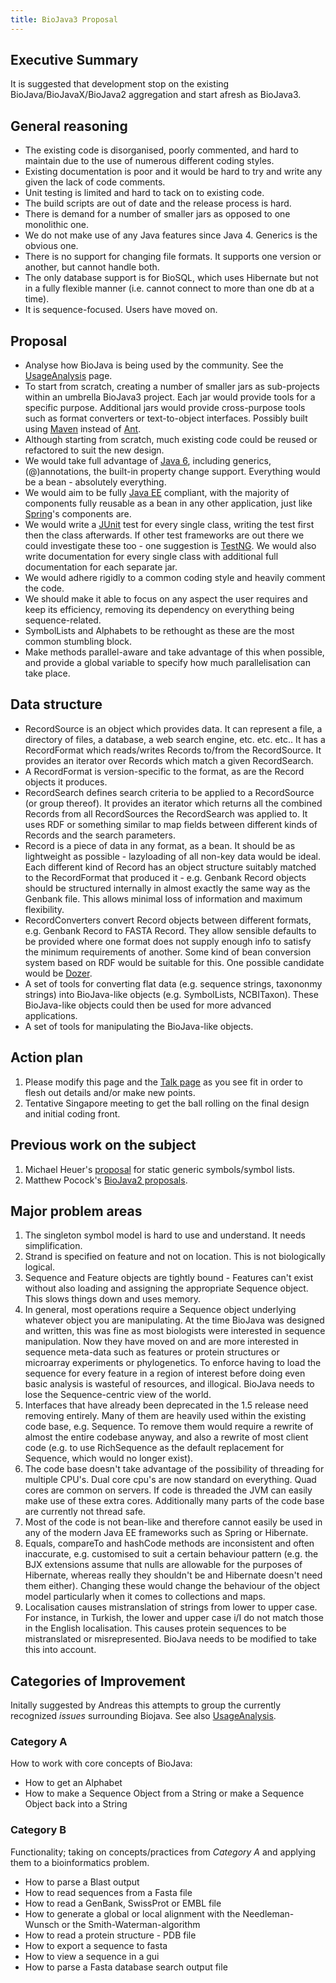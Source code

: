 ```yaml
---
title: BioJava3 Proposal
---
```


Executive Summary
-----------------

It is suggested that development stop on the existing
BioJava/BioJavaX/BioJava2 aggregation and start afresh as BioJava3.

General reasoning
-----------------

-   The existing code is disorganised, poorly commented, and hard to
    maintain due to the use of numerous different coding styles.
-   Existing documentation is poor and it would be hard to try and write
    any given the lack of code comments.
-   Unit testing is limited and hard to tack on to existing code.
-   The build scripts are out of date and the release process is hard.
-   There is demand for a number of smaller jars as opposed to one
    monolithic one.
-   We do not make use of any Java features since Java 4. Generics is
    the obvious one.
-   There is no support for changing file formats. It supports one
    version or another, but cannot handle both.
-   The only database support is for BioSQL, which uses Hibernate but
    not in a fully flexible manner (i.e. cannot connect to more than one
    db at a time).
-   It is sequence-focused. Users have moved on.

Proposal
--------

-   Analyse how BioJava is being used by the community. See the
    [UsageAnalysis](UsageAnalysis "wikilink") page.
-   To start from scratch, creating a number of smaller jars as
    sub-projects within an umbrella BioJava3 project. Each jar would
    provide tools for a specific purpose. Additional jars would provide
    cross-purpose tools such as format converters or text-to-object
    interfaces. Possibly built using [Maven](http://maven.apache.org/)
    instead of [Ant](http://ant.apache.org/).
-   Although starting from scratch, much existing code could be reused
    or refactored to suit the new design.
-   We would take full advantage of [Java
    6](http://java.sun.com/javase/6/), including generics,
    (@)annotations, the built-in property change support. Everything
    would be a bean - absolutely everything.
-   We would aim to be fully [Java EE](http://java.sun.com/javaee/)
    compliant, with the majority of components fully reusable as a bean
    in any other application, just like
    [Spring](http://www.springframework.org/)'s components are.
-   We would write a [JUnit](http://junit.sourceforge.net/) test for
    every single class, writing the test first then the class
    afterwards. If other test frameworks are out there we could
    investigate these too - one suggestion is
    [TestNG](http://testng.org/doc/). We would also write documentation
    for every single class with additional full documentation for each
    separate jar.
-   We would adhere rigidly to a common coding style and heavily comment
    the code.
-   We should make it able to focus on any aspect the user requires and
    keep its efficiency, removing its dependency on everything being
    sequence-related.
-   SymbolLists and Alphabets to be rethought as these are the most
    common stumbling block.
-   Make methods parallel-aware and take advantage of this when
    possible, and provide a global variable to specify how much
    parallelisation can take place.

Data structure
--------------

-   RecordSource is an object which provides data. It can represent a
    file, a directory of files, a database, a web search engine, etc.
    etc. etc.. It has a RecordFormat which reads/writes Records to/from
    the RecordSource. It provides an iterator over Records which match a
    given RecordSearch.
-   A RecordFormat is version-specific to the format, as are the Record
    objects it produces.
-   RecordSearch defines search criteria to be applied to a RecordSource
    (or group thereof). It provides an iterator which returns all the
    combined Records from all RecordSources the RecordSearch was applied
    to. It uses RDF or something similar to map fields between different
    kinds of Records and the search parameters.
-   Record is a piece of data in any format, as a bean. It should be as
    lightweight as possible - lazyloading of all non-key data would be
    ideal. Each different kind of Record has an object structure
    suitably matched to the RecordFormat that produced it - e.g. Genbank
    Record objects should be structured internally in almost exactly the
    same way as the Genbank file. This allows minimal loss of
    information and maximum flexibility.
-   RecordConverters convert Record objects between different formats,
    e.g. Genbank Record to FASTA Record. They allow sensible defaults to
    be provided where one format does not supply enough info to satisfy
    the minimum requirements of another. Some kind of bean conversion
    system based on RDF would be suitable for this. One possible
    candidate would be [Dozer](http://dozer.sourceforge.net/).
-   A set of tools for converting flat data (e.g. sequence strings,
    taxononmy strings) into BioJava-like objects (e.g. SymbolLists,
    NCBITaxon). These BioJava-like objects could then be used for more
    advanced applications.
-   A set of tools for manipulating the BioJava-like objects.

Action plan
-----------

1.  Please modify this page and the [Talk
    page](Talk:BioJava3_Proposal "wikilink") as you see fit in order to
    flesh out details and/or make new points.
2.  Tentative Singapore meeting to get the ball rolling on the final
    design and initial coding front.

Previous work on the subject
----------------------------

1.  Michael Heuer's
    [proposal](http://www3.shore.net/~heuermh/static-alphabet-generics.tar.gz)
    for static generic symbols/symbol lists.
2.  Matthew Pocock's [BioJava2
    proposals](http://www.derkholm.net/svn/repos/bjv2).

Major problem areas
-------------------

1.  The singleton symbol model is hard to use and understand. It needs
    simplification.
2.  Strand is specified on feature and not on location. This is not
    biologically logical.
3.  Sequence and Feature objects are tightly bound - Features can't
    exist without also loading and assigning the appropriate Sequence
    object. This slows things down and uses memory.
4.  In general, most operations require a Sequence object underlying
    whatever object you are manipulating. At the time BioJava was
    designed and written, this was fine as most biologists were
    interested in sequence manipulation. Now they have moved on and are
    more interested in sequence meta-data such as features or protein
    structures or microarray experiments or phylogenetics. To enforce
    having to load the sequence for every feature in a region of
    interest before doing even basic analysis is wasteful of resources,
    and illogical. BioJava needs to lose the Sequence-centric view of
    the world.
5.  Interfaces that have already been deprecated in the 1.5 release need
    removing entirely. Many of them are heavily used within the existing
    code base, e.g. Sequence. To remove them would require a rewrite of
    almost the entire codebase anyway, and also a rewrite of most client
    code (e.g. to use RichSequence as the default replacement for
    Sequence, which would no longer exist).
6.  The code base doesn't take advantage of the possibility of threading
    for multiple CPU's. Dual core cpu's are now standard on everything.
    Quad cores are common on servers. If code is threaded the JVM can
    easily make use of these extra cores. Additionally many parts of the
    code base are currently not thread safe.
7.  Most of the code is not bean-like and therefore cannot easily be
    used in any of the modern Java EE frameworks such as Spring or
    Hibernate.
8.  Equals, compareTo and hashCode methods are inconsistent and often
    inaccurate, e.g. customised to suit a certain behaviour pattern
    (e.g. the BJX extensions assume that nulls are allowable for the
    purposes of Hibernate, whereas really they shouldn't be and
    Hibernate doesn't need them either). Changing these would change the
    behaviour of the object model particularly when it comes to
    collections and maps.
9.  Localisation causes mistranslation of strings from lower to upper
    case. For instance, in Turkish, the lower and upper case i/I do not
    match those in the English localisation. This causes protein
    sequences to be mistranslated or misrepresented. BioJava needs to be
    modified to take this into account.

Categories of Improvement
-------------------------

Initally suggested by Andreas this attempts to group the currently
recognized *issues* surrounding Biojava. See also
[UsageAnalysis](UsageAnalysis "wikilink").

### Category A

How to work with core concepts of BioJava:

-   How to get an Alphabet
-   How to make a Sequence Object from a String or make a Sequence
    Object back into a String

### Category B

Functionality; taking on concepts/practices from *Category A* and
applying them to a bioinformatics problem.

-   How to parse a Blast output
-   How to read sequences from a Fasta file
-   How to read a GenBank, SwissProt or EMBL file
-   How to generate a global or local alignment with the
    Needleman-Wunsch or the Smith-Waterman-algorithm
-   How to read a protein structure - PDB file
-   How to export a sequence to fasta
-   How to view a sequence in a gui
-   How to parse a Fasta database search output file

